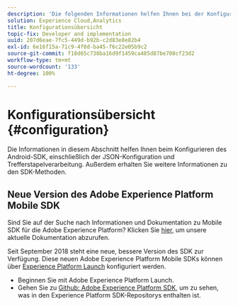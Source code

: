 ```yaml
---
description: 'Die folgenden Informationen helfen Ihnen bei der Konfiguration des Android-SDK, einschließlich JSON-Konfiguration, Stapelverarbeitung von Treffern und SDK-Methoden '
solution: Experience Cloud,Analytics
title: Konfigurationsübersicht
topic-fix: Developer and implementation
uuid: 207d6eae-7fc5-449d-b92b-c2d83e8e82b4
exl-id: 6e16f15a-71c9-4f0d-ba45-f6c22e05b9c2
source-git-commit: f18d65c738ba16d9f1459ca485d87be708cf23d2
workflow-type: tm+mt
source-wordcount: '133'
ht-degree: 100%

---
```


# Konfigurationsübersicht {#configuration}

Die Informationen in diesem Abschnitt helfen Ihnen beim Konfigurieren des Android-SDK, einschließlich der JSON-Konfiguration und Trefferstapelverarbeitung. Außerdem erhalten Sie weitere Informationen zu den SDK-Methoden.

## Neue Version des Adobe Experience Platform Mobile SDK

Sind Sie auf der Suche nach Informationen und Dokumentation zu Mobile SDK für die Adobe Experience Platform? Klicken Sie [hier](https://aep-sdks.gitbook.io/docs/), um unsere aktuelle Dokumentation abzurufen.

Seit September 2018 steht eine neue, bessere Version des SDK zur Verfügung. Diese neuen Adobe Experience Platform Mobile SDKs können über [Experience Platform Launch](https://www.adobe.com/de/experience-platform/launch.html) konfiguriert werden.

* Beginnen Sie mit Adobe Experience Platform Launch.
* Gehen Sie zu [Github: Adobe Experience Platform SDK](https://github.com/Adobe-Marketing-Cloud/acp-sdks), um zu sehen, was in den Experience Platform SDK-Repositorys enthalten ist.
